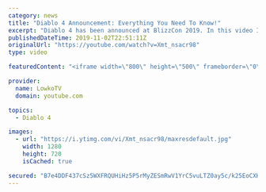 ```yaml
---
category: news
title: "Diablo 4 Announcement: Everything You Need To Know!"
excerpt: "Diablo 4 has been announced at BlizzCon 2019. In this video I go over everything you need to know about this upcoming Blizzard Entertainment game."
publishedDateTime: 2019-11-02T22:51:11Z
originalUrl: "https://youtube.com/watch?v=Xmt_nsacr98"
type: video

featuredContent: "<iframe width=\"800\" height=\"500\" frameborder=\"0\" src=\"https://www.youtube.com/embed/Xmt_nsacr98\" allow=\"accelerometer; autoplay; encrypted-media; gyroscope; picture-in-picture\" allowfullscreen></iframe>"

provider:
  name: LowkoTV
  domain: youtube.com

topics:
  - Diablo 4

images:
  - url: "https://i.ytimg.com/vi/Xmt_nsacr98/maxresdefault.jpg"
    width: 1280
    height: 720
    isCached: true

secured: "B7e4DDF437cSz5WXFRQUHiHz5P5rMyZESmRwV1YrC5vuLTZ0ay5c/k25EoCXHAszuWdPMwpspwale1plcE/PcP4HITSVeNcEc3IjVprix3omLMNcFnThrEQiIf2jc4GpTZbKHSxMcNNZ13OiTudu2fjPU6v7XRQRNCPxmpicHyGGGlnoz52ZxCERUPicFWV3cQ1k11bwfKPhczqtIMC5xs36ADACfu9F3fLqEhJIRqprYsJOHfpFwVPeObcTO9NjnT+J63vpOguqB+FXYYfpjvkHv3vc2aWGKhLkdn4xOZxHBBuUN8v4G9kip/818FG2xdIb2rDmXJrZRYP4sh0VcezCJSoTCTDzOUlNSuPJIqnSI9yg1XqCj8yZkyOB8jQwEi5LFnLlSRaB5mlxUI2TN3l04p/bCi8cyKODO1YCKg31EG7lkQrHgnfGUmWhUHhd;qfLe1Ygut28EbO41u5JQfg=="
---
```


